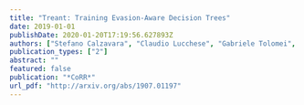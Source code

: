 ```yaml
---
title: "Treant: Training Evasion-Aware Decision Trees"
date: 2019-01-01
publishDate: 2020-01-20T17:19:56.627893Z
authors: ["Stefano Calzavara", "Claudio Lucchese", "Gabriele Tolomei", "Seyum Assefa Abebe", "Salvatore Orlando"]
publication_types: ["2"]
abstract: ""
featured: false
publication: "*CoRR*"
url_pdf: "http://arxiv.org/abs/1907.01197"
---
```


